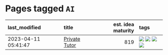 # Pages tagged `AI`

|last_modified|title|est. idea maturity|tags
|:---|:---|---:|:---|
|2023-04-11 05:41:47|[Private Tutor](../private_tutor.md)|819|[![](https://img.shields.io/badge/tag-AI-2b1224)](../tags/AI.md) [![](https://img.shields.io/badge/tag-discussion-869cae)](../tags/discussion.md) [![](https://img.shields.io/badge/tag-education-5e378d)](../tags/education.md) [![](https://img.shields.io/badge/tag-startup-3c7f53)](../tags/startup.md)|